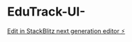 # EduTrack-UI-

[Edit in StackBlitz next generation editor ⚡️](https://stackblitz.com/~/github.com/SHAKUBOI/EduTrack-UI-)